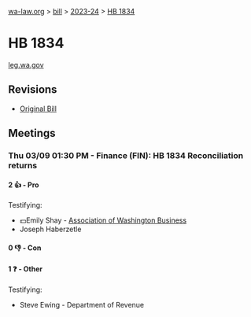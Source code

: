[wa-law.org](/) > [bill](/bill/) > [2023-24](/bill/2023-24/) > [HB 1834](/bill/2023-24/hb/1834/)

# HB 1834
[leg.wa.gov](https://app.leg.wa.gov/billsummary?BillNumber=1834&Year=2023&Initiative=false)

## Revisions
* [Original Bill](1/)

## Meetings
### Thu 03/09 01:30 PM - Finance (FIN): HB 1834 Reconciliation returns
#### 2 👍 - Pro
Testifying:
* 💵Emily Shay - [Association of Washington Business](/org/association_of_washington_business/)
* Joseph Haberzetle

#### 0 👎 - Con

#### 1 ❓ - Other
Testifying:
* Steve Ewing - Department of Revenue

